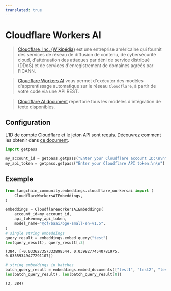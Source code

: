 ```yaml
---
translated: true
---
```


# Cloudflare Workers AI

>[Cloudflare, Inc. (Wikipédia)](https://en.wikipedia.org/wiki/Cloudflare) est une entreprise américaine qui fournit des services de réseau de diffusion de contenu, de cybersécurité cloud, d'atténuation des attaques par déni de service distribué (DDoS) et de services d'enregistrement de domaines agréés par l'ICANN.

>[Cloudflare Workers AI](https://developers.cloudflare.com/workers-ai/) vous permet d'exécuter des modèles d'apprentissage automatique sur le réseau `Cloudflare`, à partir de votre code via une API REST.

>[Cloudflare AI document](https://developers.cloudflare.com/workers-ai/models/text-embeddings/) répertorie tous les modèles d'intégration de texte disponibles.

## Configuration

L'ID de compte Cloudflare et le jeton API sont requis. Découvrez comment les obtenir dans [ce document](https://developers.cloudflare.com/workers-ai/get-started/rest-api/).

```python
import getpass

my_account_id = getpass.getpass("Enter your Cloudflare account ID:\n\n")
my_api_token = getpass.getpass("Enter your Cloudflare API token:\n\n")
```

## Exemple

```python
from langchain_community.embeddings.cloudflare_workersai import (
    CloudflareWorkersAIEmbeddings,
)
```

```python
embeddings = CloudflareWorkersAIEmbeddings(
    account_id=my_account_id,
    api_token=my_api_token,
    model_name="@cf/baai/bge-small-en-v1.5",
)
# single string embeddings
query_result = embeddings.embed_query("test")
len(query_result), query_result[:3]
```

```output
(384, [-0.033627357333898544, 0.03982774540781975, 0.03559349477291107])
```

```python
# string embeddings in batches
batch_query_result = embeddings.embed_documents(["test1", "test2", "test3"])
len(batch_query_result), len(batch_query_result[0])
```

```output
(3, 384)
```
